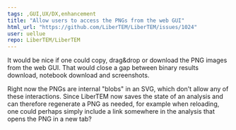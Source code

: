 ```yaml
---
tags: ,GUI,UX/DX,enhancement
title: "Allow users to access the PNGs from the web GUI"
html_url: "https://github.com/LiberTEM/LiberTEM/issues/1024"
user: uellue
repo: LiberTEM/LiberTEM
---
```


It would be nice if one could copy, drag&drop or download the PNG images from the web GUI. That would close a gap between binary results download, notebook download and screenshots. 

Right now the PNGs are internal "blobs" in an SVG, which don't allow any of these interactions. Since LiberTEM now saves the state of an analysis and can therefore regenerate a PNG as needed, for example when reloading, one could perhaps simply include a link somewhere in the analysis that opens the PNG in a new tab?